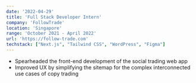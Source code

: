 ```yaml
---
date: '2022-04-29'
title: 'Full Stack Developer Intern'
company: 'FollowTrade'
location: 'Singapore'
range: 'October 2021 - April 2022'
url: 'https://follow-trade.com'
techstack: ["Next.js", "Tailwind CSS", "WordPress", "Figma"]
---
```

* Spearheaded the front-end development of the social trading web app
* Improved UX by simplifying the sitemap for the complex interconnected use cases of copy trading
